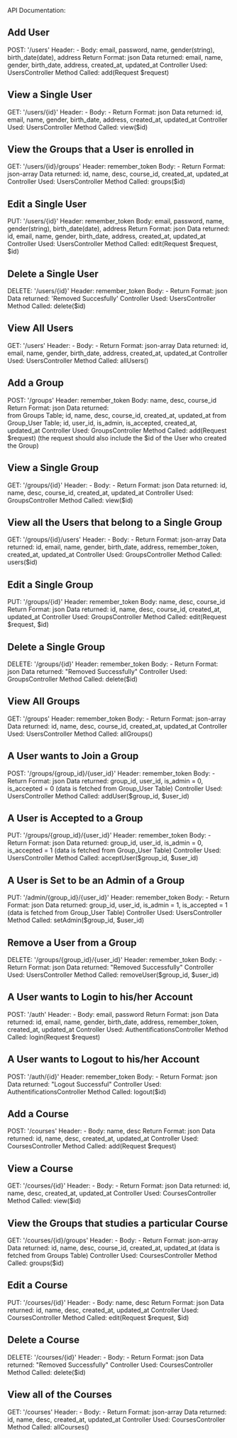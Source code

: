 API Documentation:

Add User
---
POST: '/users'
Header: -
Body: email, password, name, gender(string), birth_date(date), address
Return Format: json
Data returned:  email, name, gender, birth_date, address, created_at, updated_at
Controller Used: UsersController
Method Called: add(Request $request)

View a Single User
---
GET: '/users/{id}'
Header: -
Body: -
Return Format: json
Data returned:  id, email, name, gender, birth_date, address, created_at, updated_at
Controller Used: UsersController
Method Called: view($id)

View the Groups that a User is enrolled in
---
GET: '/users/{id}/groups'
Header: remember_token
Body: -
Return Format: json-array
Data returned:  id, name, desc, course_id, created_at, updated_at
Controller Used: UsersController
Method Called: groups($id)

Edit a Single User
---
PUT: '/users/{id}'
Header: remember_token 
Body: email, password, name, gender(string), birth_date(date), address
Return Format: json
Data returned:  id, email, name, gender, birth_date, address, created_at, updated_at
Controller Used: UsersController
Method Called: edit(Request $request, $id)

Delete a Single User
---
DELETE: '/users/{id}'
Header: remember_token 
Body: -
Return Format: json
Data returned:  'Removed Succesfully'
Controller Used: UsersController
Method Called: delete($id)

View All Users
---
GET: '/users'
Header: - 
Body: -
Return Format: json-array
Data returned:  id, email, name, gender, birth_date, address, created_at, updated_at
Controller Used: UsersController
Method Called: allUsers()

Add a Group
---
POST: '/groups'
Header: remember_token 
Body: name, desc, course_id
Return Format: json
Data returned:  
	from Groups Table;
		id, name, desc, course_id, created_at, updated_at
	from Group_User Table;
		id, user_id, is_admin, is_accepted, created_at, updated_at
Controller Used: GroupsController
Method Called: add(Request $request) (the request should also include the $id of the User who created the Group)

View a Single Group
---
GET: '/groups/{id}'
Header: -
Body: -
Return Format: json
Data returned: id, name, desc, course_id, created_at, updated_at
Controller Used: GroupsController
Method Called: view($id)

View all the Users that belong to a Single Group
---
GET: '/groups/{id}/users'
Header: -
Body: -
Return Format: json-array
Data returned: id, email, name, gender, birth_date, address, remember_token, created_at, updated_at
Controller Used: GroupsController
Method Called: users($id)

Edit a Single Group
---
PUT: '/groups/{id}'
Header: remember_token
Body: name, desc, course_id
Return Format: json
Data returned: id, name, desc, course_id, created_at, updated_at
Controller Used: GroupsController
Method Called: edit(Request $request, $id)

Delete a Single Group
---
DELETE: '/groups/{id}'
Header: remember_token
Body: -
Return Format: json
Data returned: "Removed Successfully"
Controller Used: GroupsController
Method Called: delete($id)

View All Groups
---
GET: '/groups'
Header: remember_token
Body: -
Return Format: json-array
Data returned:  id, name, desc, course_id, created_at, updated_at
Controller Used: UsersController
Method Called: allGroups()

A User wants to Join a Group
---
POST: '/groups/{group_id}/{user_id}'
Header: remember_token
Body: -
Return Format: json
Data returned:  group_id, user_id, is_admin = 0, is_accepted = 0 (data is fetched from Group_User Table)
Controller Used: UsersController
Method Called: addUser($group_id, $user_id)

A User is Accepted to a Group
---
PUT: '/groups/{group_id}/{user_id}'
Header: remember_token
Body: -
Return Format: json
Data returned:  group_id, user_id, is_admin = 0, is_accepted = 1 (data is fetched from Group_User Table)
Controller Used: UsersController
Method Called: acceptUser($group_id, $user_id)

A User is Set to be an Admin of a Group
---
PUT: '/admin/{group_id}/{user_id}'
Header: remember_token
Body: -
Return Format: json
Data returned:  group_id, user_id, is_admin = 1, is_accepted = 1 (data is fetched from Group_User Table)
Controller Used: UsersController
Method Called: setAdmin($group_id, $user_id)

Remove a User from a Group
---
DELETE: '/groups/{group_id}/{user_id}'
Header: remember_token
Body: -
Return Format: json
Data returned: "Removed Successfully"
Controller Used: UsersController
Method Called: removeUser($group_id, $user_id)

A User wants to Login to his/her Account
---
POST: '/auth'
Header: -
Body: email, password
Return Format: json
Data returned:  id, email, name, gender, birth_date, address, remember_token, created_at, updated_at 
Controller Used: AuthentificationsController
Method Called: login(Request $request)

A User wants to Logout to his/her Account
---
POST: '/auth/{id}'
Header: remember_token
Body: -
Return Format: json
Data returned:  "Logout Successful" 
Controller Used: AuthentificationsController
Method Called: logout($id)

Add a Course
---
POST: '/courses'
Header: - 
Body: name, desc
Return Format: json
Data returned: id, name, desc, created_at, updated_at
Controller Used: CoursesController
Method Called: add(Request $request)

View a Course
---
GET: '/courses/{id}'
Header: - 
Body: -
Return Format: json
Data returned: id, name, desc, created_at, updated_at
Controller Used: CoursesController
Method Called: view($id)

View the Groups that studies a particular Course
---
GET: '/courses/{id}/groups'
Header: - 
Body: -
Return Format: json-array
Data returned: id, name, desc, course_id, created_at, updated_at (data is fetched from Groups Table)
Controller Used: CoursesController
Method Called: groups($id)

Edit a Course
---
PUT: '/courses/{id}'
Header: - 
Body: name, desc
Return Format: json
Data returned: id, name, desc, created_at, updated_at
Controller Used: CoursesController
Method Called: edit(Request $request, $id)

Delete a Course
---
DELETE: '/courses/{id}'
Header: - 
Body: -
Return Format: json
Data returned: "Removed Successfully"
Controller Used: CoursesController
Method Called: delete($id)

View all of the Courses
---
GET: '/courses'
Header: - 
Body: -
Return Format: json-array
Data returned: id, name, desc, created_at, updated_at
Controller Used: CoursesController
Method Called: allCourses()

